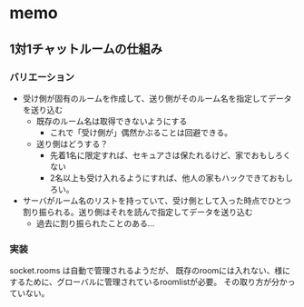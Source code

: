 # memo

## 1対1チャットルームの仕組み

### バリエーション

- 受け側が固有のルームを作成して、送り側がそのルーム名を指定してデータを送り込む
	- 既存のルーム名は取得できないようにする
		- これで「受け側が」偶然かぶることは回避できる。
	- 送り側はどうする？
		- 先着1名に限定すれば、セキュアさは保たれるけど、家でおもしろくない
		- 2名以上も受け入れるようにすれば、他人の家もハックできておもしろい。
- サーバがルーム名のリストを持っていて、受け側として入った時点でひとつ割り振られる。送り側はそれを読んで指定してデータを送り込む
	- 過去に割り振られたことのある…


### 実装

socket.rooms は自動で管理されるようだが、
既存のroomには入れない、様にするために、グローバルに管理されているroomlistが必要。
その取り方が分かっていない。
